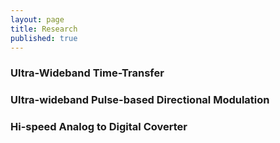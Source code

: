 ```yaml
---
layout: page
title: Research
published: true
---
```


### Ultra-Wideband Time-Transfer

### Ultra-wideband Pulse-based Directional Modulation

### Hi-speed Analog to Digital Coverter
